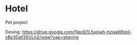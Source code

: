 # Hotel
Pet project

Desing: https://drive.google.com/file/d/1Lfuqiwh-hzjxeWbpil-xBz3Daf3SULh2/view?usp=sharing
